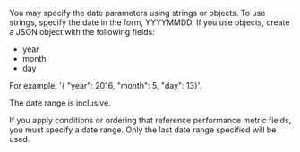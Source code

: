 
You may specify the date parameters using strings or objects. To use strings, specify the date in the form, YYYYMMDD. If you use objects, create a JSON object with the following fields:  

- year
- month
- day

For example, '{ "year": 2016, "month": 5, "day": 13}'.

The date range is inclusive.

If you apply conditions or ordering that reference performance metric fields, you must specify a date range.  Only the last date range specified will be used.
